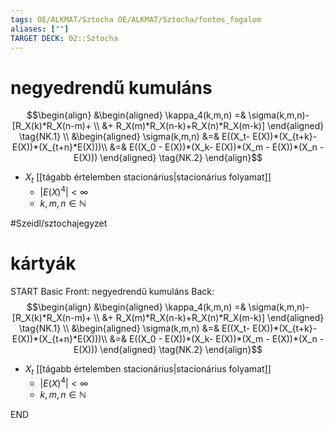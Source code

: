 ```yaml
---
tags: OE/ALKMAT/Sztocha OE/ALKMAT/Sztocha/fontos_fogalom 
aliases: [""]
TARGET DECK: 02::Sztocha
---
```


# negyedrendű kumuláns
$$\begin{align}
	&\begin{aligned} 
		\kappa_4(k,m,n) =& \sigma(k,m,n)-[R_X(k)*R_X(n-m)+ \\ 
		&+ R_X(m)*R_X(n-k)+R_X(n)*R_X(m-k)]
	\end{aligned} \tag{NK.1} \\
	&\begin{aligned}
		\sigma(k,m,n) &=& E((X_t- E(X))*(X_{t+k}-E(X))*(X_{t+n}*E(X)))\\
		&=& E((X_0 - E(X))*(X_k- E(X))*(X_m - E(X))*(X_n - E(X)))
	\end{aligned} \tag{NK.2}
\end{align}$$
- $X_t$ [[tágabb értelemben stacionárius|stacionárius folyamat]]
	- $|E(X)^4| < \infty$
	- $k,m,n \in \mathbb{N}$

#Szeidl/sztochajegyzet 

# kártyák
START
Basic
Front:
negyedrendű kumuláns
Back:
$$\begin{align}
	&\begin{aligned} 
		\kappa_4(k,m,n) =& \sigma(k,m,n)-[R_X(k)*R_X(n-m)+ \\ 
		&+ R_X(m)*R_X(n-k)+R_X(n)*R_X(m-k)]
	\end{aligned} \tag{NK.1} \\
	&\begin{aligned}
		\sigma(k,m,n) &=& E((X_t- E(X))*(X_{t+k}-E(X))*(X_{t+n}*E(X)))\\
		&=& E((X_0 - E(X))*(X_k- E(X))*(X_m - E(X))*(X_n - E(X)))
	\end{aligned} \tag{NK.2}
\end{align}$$
- $X_t$ [[tágabb értelemben stacionárius|stacionárius folyamat]]
	- $|E(X)^4| < \infty$
	- $k,m,n \in \mathbb{N}$
<!--ID: 1686261277667-->
END